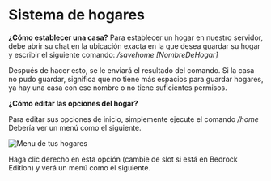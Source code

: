 # Sistema de hogares

**¿Cómo establecer una casa?**
	Para establecer un hogar en nuestro servidor, debe abrir su chat en la ubicación exacta en la que desea guardar su hogar y escribir el siguiente comando: */savehome [NombreDeHogar]*

Después de hacer esto, se le enviará el resultado del comando. Si la casa no pudo guardar, significa que no tiene más espacios para guardar hogares, ya hay una casa con ese nombre o no tiene suficientes permisos.

**¿Cómo editar las opciones del hogar?**

Para editar sus opciones de inicio, simplemente ejecute el comando */home* Debería ver un menú como el siguiente.

![Menu de tus hogares](https://i.imgur.com/FITaNWP.png)

Haga clic derecho en esta opción (cambie de slot si está en Bedrock Edition) y verá un menú como el siguiente.
